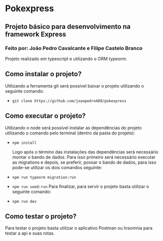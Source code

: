 # Pokexpress
## Projeto básico para desenvolvimento na framework Express
### Feito por: João Pedro Cavalcante e Filipe Castelo Branco
Projeto realizado em typescript e utilizando o ORM typeorm.

## Como instalar o projeto?
Utilizando a ferramenta git será possível baixar o projeto utilizando o seguinte comando:
* ` git clone https://github.com/joaopedro489/pokexpress `

## Como executar o projeto?
Utilizando o node será possível instalar as dependências do projeto utilizando o comando pelo terminal (dentro da pasta do projeto):
* `npm install`

  Logo após o término das instalações das dependências será necessário montar o bando de dados. Para isso primeiro será necessário 
executar as migrations e depois, se preferir, povoar o bando de dados, para isso pode-se utilizar os dois comandos seguinte:
* `npm run typeorm migration:run`
* `npm run seed:run`
  Para finalizar, para servir o projeto basta utilizar o seguinte comando:
* `npm run dev`

## Como testar o projeto?
Para testar o projeto basta utilizar o aplicativo Postman ou Insomnia para testar a api e suas rotas.

